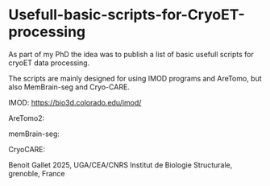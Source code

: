 # Usefull-basic-scripts-for-CryoET-processing

As part of my PhD the idea was to publish a list of basic usefull scripts for cryoET data processing.

The scripts are mainly designed for using IMOD programs and AreTomo, but also MemBrain-seg and Cryo-CARE.

IMOD: https://bio3d.colorado.edu/imod/

AreTomo2: 

memBrain-seg: 

CryoCARE: 

Benoit Gallet 2025, UGA/CEA/CNRS Institut de Biologie Structurale, grenoble, France
